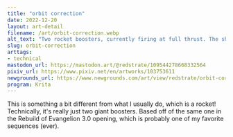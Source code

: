 ```yaml
---
title: "orbit correction"
date: 2022-12-20
layout: art-detail
filename: /art/orbit-correction.webp
alt_text: "Two rocket boosters, currently firing at full thrust. The ship is trying to avoid orbital collision."
slug: orbit-correction
arttags:
- technical
mastodon_url: https://mastodon.art/@redstrate/109544278668332564
pixiv_url: https://www.pixiv.net/en/artworks/103753611
newgrounds_url: https://www.newgrounds.com/art/view/redstrate/orbit-correction
program: Krita
---
```

This is something a bit different from what I usually do, which is a rocket! Technically, it's really just two giant boosters. Based off of the same one in the Rebuild of Evangelion 3.0 opening, which is probably one of my favorite sequences (ever).
